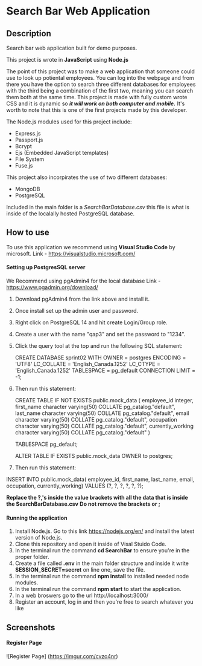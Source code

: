 # Search Bar Web Application

## Description

Search bar web application built for demo purposes.

This project is wrote in **JavaScript** using **Node.js**

The point of this project was to make a web application that someone could use to look up potiental employees. You can log into the webpage and from there you have the option to search three different databases for employees with the third being a combination of the first two, meaning you can search them both at the same time. This project is made with fully custom wrote CSS and it is dynamic so ***it will work on both computer and mobile.*** It's worth to note that this is one of the first projects made by this developer.

The Node.js modules used for this project include:
- Express.js
- Passport.js
- Bcrypt
- Ejs (Embedded JavaScript templates)
- File System
- Fuse.js 

This project also incorpirates the use of two different databases:
- MongoDB
- PostgreSQL

Included in the main folder is a *SearchBarDatabase.csv* this file is what is inside of the localally hosted PostgreSQL database. 

## How to use
To use this application we recommend using **Visual Studio Code** by microsoft. Link - https://visualstudio.microsoft.com/

#### Setting up PostgresSQL server
We Recommend using pgAdmin4 for the local database Link - https://www.pgadmin.org/download/
1. Download pgAdmin4 from the link above and install it.
2. Once install set up the admin user and password.
3. Right click on PostgreSQL 14 and hit create Login/Group role.
4. Create a user with the name "qap3" and set the password to "1234".
5. Click the query tool at the top and run the following SQL statement:

    CREATE DATABASE sprint02
    WITH 
    OWNER = postgres
    ENCODING = 'UTF8'
    LC_COLLATE = 'English_Canada.1252'
    LC_CTYPE = 'English_Canada.1252'
    TABLESPACE = pg_default
    CONNECTION LIMIT = -1;
    
6. Then run this statement:

   CREATE TABLE IF NOT EXISTS public.mock_data
(
    employee_id integer,
    first_name character varying(50) COLLATE pg_catalog."default",
    last_name character varying(50) COLLATE pg_catalog."default",
    email character varying(50) COLLATE pg_catalog."default",
    occupation character varying(50) COLLATE pg_catalog."default",
    currently_working character varying(50) COLLATE pg_catalog."default"
)

    TABLESPACE pg_default;

    ALTER TABLE IF EXISTS public.mock_data
    OWNER to postgres;
    
7. Then run this statement: 

  INSERT INTO public.mock_data(
	employee_id, first_name, last_name, email, occupation, currently_working)
	VALUES (?, ?, ?, ?, ?, ?);
  
  **Replace the ?,'s inside the value brackets with all the data that is inside the SearchBarDatabase.csv** **Do not remove the brackets or ;**
  
#### Running the application
1. Install Node.js. Go to this link https://nodejs.org/en/ and install the latest version of Node.js.
2. Clone this repository and open it inside of Visal Stuido Code.
3. In the terminal run the command **cd SearchBar** to ensure you're in the proper folder.
4. Create a file called **.env** in the main folder structure and inside it write **SESSION_SECRET=secret** on line one, save the file.
5. In the terminal run the command **npm install** to installed needed node modules.
6. In the terminal run the command **npm start** to start the application.
7. In a web broswers go to the url http://localhost:3000/
8. Register an account, log in and then you're free to search whatever you like

## Screenshots
#### Register Page
![Register Page] (https://imgur.com/cvzo4nr)
